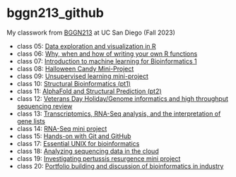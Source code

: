 # bggn213_github
My classwork from [BGGN213](https://bioboot.github.io/bggn213_F23/) at UC San Diego (Fall 2023)

- class 05: [Data exploration and visualization in R]()
- class 06: [Why, when and how of writing your own R functions]()
- class 07: [Introduction to machine learning for Bioinformatics 1]()
- class 08: [Halloween Candy Mini-Project]()
- class 09: [Unsupervised learning mini-project]()
- class 10: [Structural Bioinformatics (pt1)]()
- class 11: [AlphaFold and Structural Prediction (pt2)]()
- class 12: [Veterans Day Holiday/Genome informatics and high throughput sequencing review]()
- class 13: [Transcriptomics, RNA-Seq analysis, and the interpretation of gene lists]()
- class 14: [RNA-Seq mini project](https://github.com/Jiachen24/bggn213_github/blob/main/class14/class14.pdf)
- class 15: [Hands-on with Git and GitHub]()
- class 17: [Essential UNIX for bioinformatics]()
- class 18: [Analyzing sequencing data in the cloud]()
- class 19: [Investigating pertussis resurgence mini project]()
- class 20: [Portfolio building and discussion of bioinformatics in industry]()
